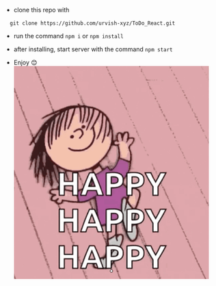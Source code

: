 - clone this repo with

```
  git clone https://github.com/urvish-xyz/ToDo_React.git
```

- run the command `npm i` or `npm install`

- after installing, start server with the command `npm start`

- Enjoy 😊![Alt text](image.png)
